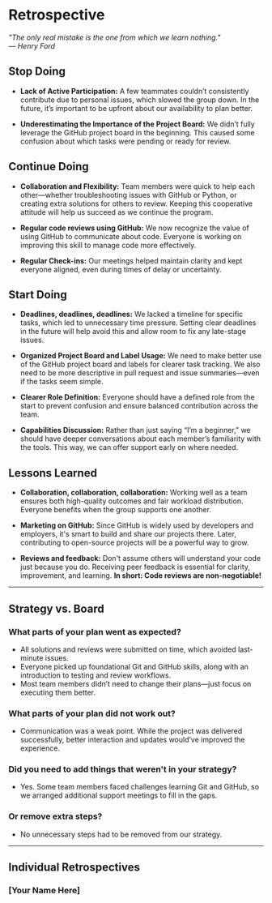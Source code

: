 <!-- this template is for inspiration, feel free to change it however you like! -->

# Retrospective

*"The only real mistake is the one from which we learn nothing."*  
*— Henry Ford*

## Stop Doing

- **Lack of Active Participation:** A few teammates couldn’t consistently contribute due to personal issues, which slowed the group down. In the future, it’s important to be upfront about our availability to plan better.

- **Underestimating the Importance of the Project Board:** We didn’t fully leverage the GitHub project board in the beginning. This caused some confusion about which tasks were pending or ready for review.

## Continue Doing

- **Collaboration and Flexibility:** Team members were quick to help each other—whether troubleshooting issues with GitHub or Python, or creating extra solutions for others to review. Keeping this cooperative attitude will help us succeed as we continue the program.

- **Regular code reviews using GitHub:** We now recognize the value of using GitHub to communicate about code. Everyone is working on improving this skill to manage code more effectively.

- **Regular Check-ins:** Our meetings helped maintain clarity and kept everyone aligned, even during times of delay or uncertainty.

## Start Doing

- **Deadlines, deadlines, deadlines:** We lacked a timeline for specific tasks, which led to unnecessary time pressure. Setting clear deadlines in the future will help avoid this and allow room to fix any late-stage issues.

- **Organized Project Board and Label Usage:** We need to make better use of the GitHub project board and labels for clearer task tracking. We also need to be more descriptive in pull request and issue summaries—even if the tasks seem simple.

- **Clearer Role Definition:** Everyone should have a defined role from the start to prevent confusion and ensure balanced contribution across the team.

- **Capabilities Discussion:** Rather than just saying “I’m a beginner,” we should have deeper conversations about each member’s familiarity with the tools. This way, we can offer support early on where needed.

## Lessons Learned

- **Collaboration, collaboration, collaboration:** Working well as a team ensures both high-quality outcomes and fair workload distribution. Everyone benefits when the group supports one another.

- **Marketing on GitHub:** Since GitHub is widely used by developers and employers, it's smart to build and share our projects there. Later, contributing to open-source projects will be a powerful way to grow.

- **Reviews and feedback:** Don't assume others will understand your code just because you do. Receiving peer feedback is essential for clarity, improvement, and learning. **In short: Code reviews are non-negotiable!**

---

## Strategy vs. Board

### What parts of your plan went as expected?

- All solutions and reviews were submitted on time, which avoided last-minute issues.  
- Everyone picked up foundational Git and GitHub skills, along with an introduction to testing and review workflows.  
- Most team members didn’t need to change their plans—just focus on executing them better.

### What parts of your plan did not work out?

- Communication was a weak point. While the project was delivered successfully, better interaction and updates would’ve improved the experience.

### Did you need to add things that weren't in your strategy?

- Yes. Some team members faced challenges learning Git and GitHub, so we arranged additional support meetings to fill in the gaps.

### Or remove extra steps?

- No unnecessary steps had to be removed from our strategy.

---

## Individual Retrospectives

### [Your Name Here]

<!-- reflect on your contributions, challenges and progress in this milestone -->


